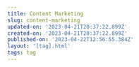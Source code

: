 ```yaml
---
title: Content Marketing
slug: content-marketing
updated-on: '2023-04-21T20:37:22.899Z'
created-on: '2023-04-21T20:37:22.899Z'
published-on: '2023-04-22T12:56:55.384Z'
layout: '[tag].html'
tags: tag
---
```



